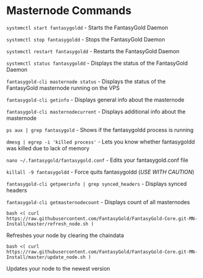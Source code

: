 # Masternode Commands

`systemctl start fantasygoldd`
\- Starts the FantasyGold Daemon

`systemctl stop fantasygoldd`
\- Stops the FantasyGold Daemon

`systemctl restart fantasygoldd`
\- Restarts the FantasyGold Daemon

`systemctl status fantasygoldd`
\- Displays the status of the FantasyGold Daemon

`fantasygold-cli masternode status`
\- Displays the status of the FantasyGold masternode running on the VPS

`fantasygold-cli getinfo`
\- Displays general info about the masternode

`fantasygold-cli masternodecurrent`
\- Displays additional info about the masternode

`ps aux | grep fantasygold`
\- Shows if the fantasygoldd process is running

`dmesg | egrep -i 'killed process'`
\- Lets you know whether fantasygoldd was killed due to lack of memory

`nano ~/.fantasygold/fantasygold.conf`
\- Edits your fantasygold.conf file

`killall -9 fantasygoldd`
\- Force quits fantasygoldd (*USE WITH CAUTION*)

`fantasygold-cli getpeerinfo | grep synced_headers`
\- Displays synced headers

`fantasygold-cli getmasternodecount`
\- Displays count of all masternodes

`bash <( curl https://raw.githubusercontent.com/FantasyGold/FantasyGold-Core.git-MN-Install/master/refresh_node.sh )`

Refreshes your node by clearing the chaindata

`bash <( curl https://raw.githubusercontent.com/FantasyGold/FantasyGold-Core.git-MN-Install/master/update_node.sh )`

Updates your node to the newest version

